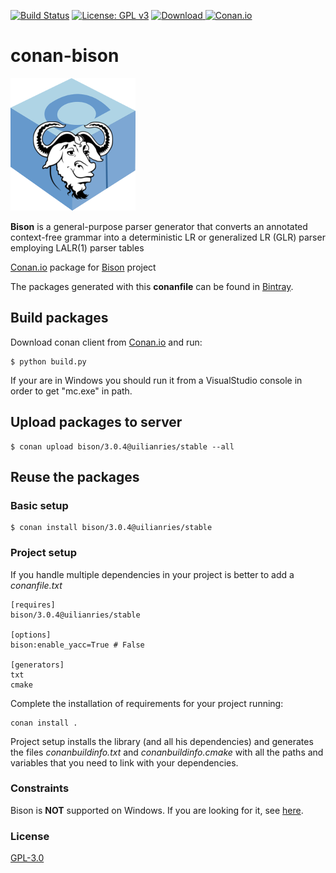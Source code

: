 [![Build Status](https://travis-ci.org/uilianries/conan-bison.svg?branch=release/3.0.4)](https://travis-ci.org/uilianries/conan-bison)
[![License: GPL v3](https://img.shields.io/badge/License-GPL%20v3-red.svg)](http://www.gnu.org/licenses/gpl-3.0)
[![Download](https://api.bintray.com/packages/uilianries/conan/bison%3Aconan/images/download.svg) ](https://bintray.com/uilianries/conan/bison%3Aconan/_latestVersion)
[![Conan.io](https://img.shields.io/badge/conan.io-bison%2F3.0.4-green.svg?logo=data:image/png;base64%2CiVBORw0KGgoAAAANSUhEUgAAAA4AAAAOCAMAAAAolt3jAAAA1VBMVEUAAABhlctjlstkl8tlmMtlmMxlmcxmmcxnmsxpnMxpnM1qnc1sn85voM91oM11oc1xotB2oc56pNF6pNJ2ptJ8ptJ8ptN9ptN8p9N5qNJ9p9N9p9R8qtOBqdSAqtOAqtR%2BrNSCrNJ/rdWDrNWCsNWCsNaJs9eLs9iRvNuVvdyVv9yXwd2Zwt6axN6dxt%2Bfx%2BChyeGiyuGjyuCjyuGly%2BGlzOKmzOGozuKoz%2BKqz%2BOq0OOv1OWw1OWw1eWx1eWy1uay1%2Baz1%2Baz1%2Bez2Oe02Oe12ee22ujUGwH3AAAAAXRSTlMAQObYZgAAAAFiS0dEAIgFHUgAAAAJcEhZcwAACxMAAAsTAQCanBgAAAAHdElNRQfgBQkREyOxFIh/AAAAiklEQVQI12NgAAMbOwY4sLZ2NtQ1coVKWNvoc/Eq8XDr2wB5Ig62ekza9vaOqpK2TpoMzOxaFtwqZua2Bm4makIM7OzMAjoaCqYuxooSUqJALjs7o4yVpbowvzSUy87KqSwmxQfnsrPISyFzWeWAXCkpMaBVIC4bmCsOdgiUKwh3JojLgAQ4ZCE0AMm2D29tZwe6AAAAAElFTkSuQmCC)](http://www.conan.io/source/bison/3.0.4/uilianries/stable)

# conan-bison

![Conan Bison](conan-bison.png)

**Bison** is a general-purpose parser generator that converts an annotated context-free grammar into a deterministic LR or generalized LR (GLR) parser employing LALR(1) parser tables

[Conan.io](https://conan.io) package for [Bison](https://www.gnu.org/software/bison/) project

The packages generated with this **conanfile** can be found in [Bintray](https://bintray.com/uilianries/conan/bison%3Auilianries).

## Build packages

Download conan client from [Conan.io](https://conan.io) and run:

    $ python build.py

If your are in Windows you should run it from a VisualStudio console in order to get "mc.exe" in path.

## Upload packages to server

    $ conan upload bison/3.0.4@uilianries/stable --all

## Reuse the packages

### Basic setup

    $ conan install bison/3.0.4@uilianries/stable

### Project setup

If you handle multiple dependencies in your project is better to add a *conanfile.txt*

    [requires]
    bison/3.0.4@uilianries/stable

    [options]
    bison:enable_yacc=True # False

    [generators]
    txt
    cmake

Complete the installation of requirements for your project running:</small></span>

    conan install .

Project setup installs the library (and all his dependencies) and generates the files *conanbuildinfo.txt* and *conanbuildinfo.cmake* with all the paths and variables that you need to link with your dependencies.

### Constraints

Bison is **NOT** supported on Windows. If you are looking for it, see [here](https://sourceforge.net/projects/winflexbison/).

### License
[GPL-3.0](LICENSE)
